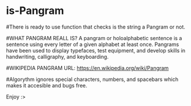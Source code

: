 # is-Pangram

#There is ready to use function that checks is the string a Pangram or not.

#WHAT PANGRAM REALL IS?
A pangram or holoalphabetic sentence is a sentence using every letter of a given alphabet at least once.
Pangrams have been used to display typefaces, test equipment, and develop skills in handwriting, calligraphy, and keyboarding.

#WIKIPEDIA PANGRAM URL:
https://en.wikipedia.org/wiki/Pangram

#Algorythm ignores special characters, numbers, and spacebars which makes it accesible and bugs free. 

Enjoy :>
